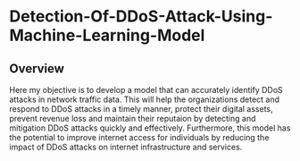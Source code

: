 # Detection-Of-DDoS-Attack-Using-Machine-Learning-Model


## Overview
Here my objective is to develop a model that can accurately identify DDoS attacks in network traffic data. This will help the organizations detect and respond to DDoS attacks in a timely manner, protect their digital assets, prevent revenue loss and maintain their reputaion by detecting and mitigation DDoS attacks quickly and effectively. Furthermore, this model has the potential to improve internet access for individuals by reducing the impact of DDoS attacks on internet infrastructure and services.
